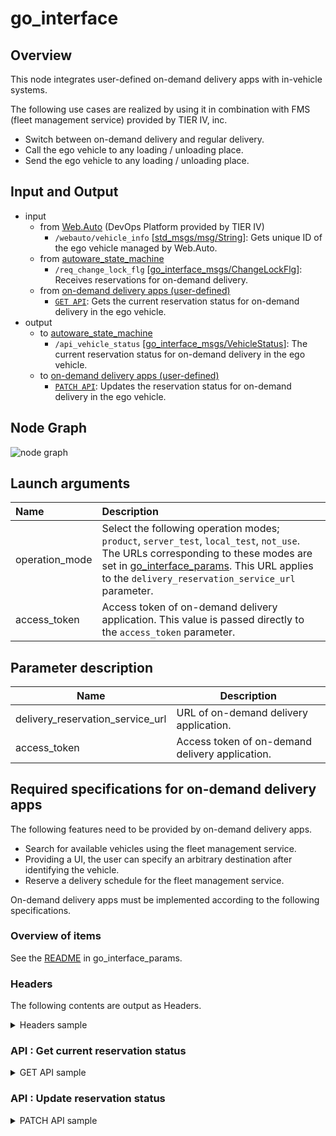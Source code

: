 # go_interface

## Overview
This node integrates user-defined on-demand delivery apps with in-vehicle systems.

The following use cases are realized by using it in combination with FMS (fleet management service) provided by TIER IV, inc.

- Switch between on-demand delivery and regular delivery.
- Call the ego vehicle to any loading / unloading place.
- Send the ego vehicle to any loading / unloading place.

## Input and Output
- input
  - from [Web.Auto](https://tier4.jp/en/products/#webauto) (DevOps Platform provided by TIER IV)
    - `/webauto/vehicle_info` \[[std_msgs/msg/String](https://docs.ros2.org/foxy/api/std_msgs/msg/String.html)\]: Gets unique ID of the ego vehicle managed by Web.Auto.
  - from [autoware_state_machine](https://github.com/eve-autonomy/autoware_state_machine) 
    - `/req_change_lock_flg` \[[go_interface_msgs/ChangeLockFlg](https://github.com/eve-autonomy/go_interface_msgs/blob/main/msg/ChangeLockFlg.msg)\]: Receives reservations for on-demand delivery.
  - from [on-demand delivery apps (user-defined)](#required-specifications-for-on-demand-delivery-apps)
    - [`GET API`](#api--get-current-reservation-status): Gets the current reservation status for on-demand delivery in the ego vehicle.
- output
  - to [autoware_state_machine](https://github.com/eve-autonomy/autoware_state_machine)
    - `/api_vehicle_status` \[[go_interface_msgs/VehicleStatus](https://github.com/eve-autonomy/go_interface_msgs/blob/main/msg/VehicleStatus.msg)\]: The current reservation status for on-demand delivery in the ego vehicle.
  - to [on-demand delivery apps (user-defined)](#required-specifications-for-on-demand-delivery-apps)
    - [`PATCH API`](#api--update-reservation-status): Updates the reservation status for on-demand delivery in the ego vehicle.

## Node Graph
![node graph](http://www.plantuml.com/plantuml/proxy?src=https://raw.githubusercontent.com/eve-autonomy/go_interface/docs/node_graph.pu)

## Launch arguments
|Name|Description|
|:---|:----------|
|operation_mode|Select the following operation modes; `product`, `server_test`, `local_test`, `not_use`. The URLs corresponding to these modes are set in [go_interface_params](https://github.com/eve-autonomy/go_interface_params.default). This URL applies to the `delivery_reservation_service_url` parameter.|
|access_token|Access token of on-demand delivery application. This value is passed directly to the `access_token` parameter.|

## Parameter description
<table>
  <thead>
    <tr>
      <th scope="col">Name</th>
      <th scope="col">Description</th>
    </tr>
  </thead>
  <tbody>
    <tr>
      <td>delivery_reservation_service_url</td>
      <td>URL of on-demand delivery application.</td>
    <tr>
    <tr>
      <td>access_token</td>
      <td>Access token of on-demand delivery application.</td>
    <tr>
  </tbody>
</table>

## Required specifications for on-demand delivery apps

The following features need to be provided by on-demand delivery apps.
- Search for available vehicles using the fleet management service.
- Providing a UI, the user can specify an arbitrary destination after identifying the vehicle.
- Reserve a delivery schedule for the fleet management service.

On-demand delivery apps must be implemented according to the following specifications.


### Overview of items 
See the [README](https://github.com/eve-autonomy/go_interface_params.default) in go_interface_params.

### Headers
The following contents are output as Headers.

<details><summary>Headers sample</summary><div>

```
{
  "Accept": "application/json",
  "Content-Type": "application/json",
  "Authorization": "Token 0123456789abcdefgh"
}
```

</div></details>

### API : Get current reservation status

<details><summary>GET API sample</summary><div>

#### Request Sample for GET API
```
GET (server_url)/api/vehicle_status?vehicle_id=t728943hy098r3 HTTP/1.1
```
#### Response Sample for GET API
```
{
  "result":
  {
    "vehicle_id": t728943hy098r3,
    "lock_flg": 0,
    "voice_flg": 0,
    "active_scedule_exist": 1
  }
}
```

</div></details>

### API : Update reservation status

<details><summary>PATCH API sample</summary><div>

#### Request Sample for PATCH API
```
PATCH (server_url)/api/vehicle_status HTTP/1.1

{
  "vehicle_id": 3wpo8r932tc02,
  "lock_flg": 1
}
```
#### Response Sample for PATCH API
```
{
  "result":
  {
    "vehicle_id": 3wpo8r932tc02,
    "lock_flg": 1
  }
}
```

</div></details>
